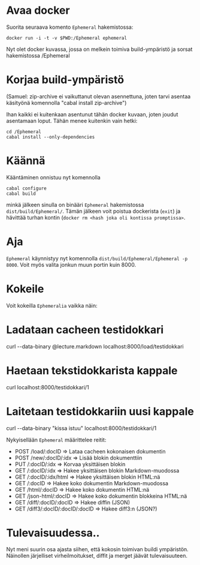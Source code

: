 # Avaa docker

Suorita seuraava komento `Ephemeral` hakemistossa: 

    docker run -i -t -v $PWD:/Ephemeral ephemeral

Nyt olet docker kuvassa, jossa on melkein toimiva build-ympäristö
ja sorsat hakemistossa /Ephemeral

# Korjaa build-ympäristö

(Samuel: zip-archive ei vaikuttanut olevan asennettuna, joten 
         tarvi asentaa käsityönä komennolla "cabal install zip-archive")

Ihan kaikki ei kuitenkaan asentunut tähän docker kuvaan, joten
joudut asentamaan loput. Tähän menee kuitenkin vain hetki:


    cd /Ephemeral
    cabal install --only-dependencies

# Käännä

Kääntäminen onnistuu nyt komennolla

    cabal configure
    cabal build

minkä jälkeen sinulla on binääri `Ephemeral` 
hakemistossa `dist/build/Ephemeral/`. Tämän
jälkeen voit poistua dockerista (`exit`) ja
hävittää turhan kontin (`docker rm <hash joka oli kontissa
promptissa>`.

# Aja

`Ephemeral` käynnistyy nyt komennolla `dist/build/Ephemeral/Ephemeral -p
 8000`. Voit myös valita jonkun muun portin kuin 8000.

# Kokeile

Voit kokeilla `Ephemeralia` vaikka näin:

   # Ladataan cacheen testidokkari
   curl --data-binary @lecture.markdown localhost:8000/load/testidokkari

   # Haetaan tekstidokkarista kappale
   curl localhost:8000/testidokkari/1

   # Laitetaan testidokkariin uusi kappale
   curl --data-binary "kissa istuu" localhost:8000/testidokkari/1

Nykyisellään `Ephemeral` määrittelee reitit:

* POST /load/:docID                => Lataa cacheen kokonaisen dokumentin
* POST /new/:docID/:idx            => Lisää blokin dokumenttiin
* PUT  /:docID/:idx                => Korvaa yksittäisen blokin
* GET  /:docID/:idx                => Hakee yksittäisen blokin Markdown-muodossa
* GET  /:docID/:idx/html           => Hakee yksittäisen blokin HTML:nä
* GET  /:docID                     => Hakee koko dokumentin Markdown-muodossa
* GET  /html/:docID                => Hakee koko dokumentin HTML:nä
* GET  /json-html/:docID           => Hakee koko dokumentin blokkeina HTML:nä
* GET  /diff/:docID/:docID         => Hakee diffin (JSON)
* GET  /diff3/:docID/:docID/:docID => Hakee diff3:n (JSON?)


# Tulevaisuudessa..

Nyt meni suurin osa ajasta siihen, että kokosin toimivan buildi
ympäristön. Näinollen järjelliset virheilmoitukset, diffit ja merget
jäävät tulevaisuuteen.
